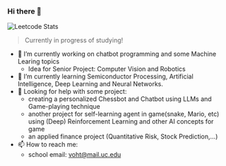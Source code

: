 ### Hi there 👋

<!--
**HVoTM/HVoTM** is a ✨ _special_ ✨ repository because its `README.md` (this file) appears on your GitHub profile.

Here are some ideas to get you started:

- 🔭 I’m currently working on ...
- 🌱 I’m currently learning ...
- 👯 I’m looking to collaborate on ...
- 🤔 I’m looking for help with ...
- 💬 Ask me about ...
- 📫 How to reach me: ...
- 😄 Pronouns: ...
- ⚡ Fun fact: ...
-->
![Leetcode Stats](https://leetcard.jacoblin.cool/ZnZai?theme=nord&font=Varta)
> Currently in progress of studying!
- 🔭 I’m currently working on chatbot programming and some Machine Learing topics
    - Idea for Senior Project: Computer Vision and Robotics
- 🌱 I’m currently learning Semiconductor Processing, Artificial Intelligence, Deep Learning and Neural Networks.
- 🤔 Looking for help with some project:
    + creating a personalized Chessbot and Chatbot using LLMs and Game-playing technique
    + another project for self-learning agent in game(snake, Mario, etc) using (Deep) Reinforcement Learning and other AI concepts for game
    + an applied finance project (Quantitative Risk, Stock Prediction,...)
- 📫 How to reach me: 
    + school email: voht@mail.uc.edu



